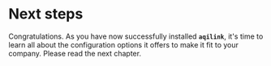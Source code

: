 # Next steps

Congratulations. As you have now successfully installed **`aqilink`**, it's time to learn all about the configuration options it offers to make it fit to your company. Please read the next chapter.